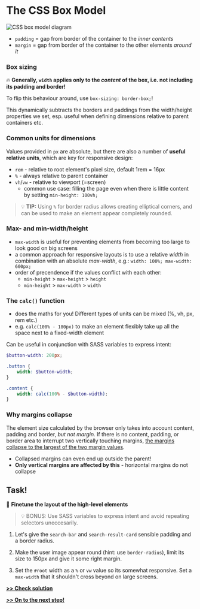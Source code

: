 # The CSS Box Model

![CSS box model diagram](https://github.com/minkaotic/front-end-notes/blob/master/img/box_model.png?raw=true)

- `padding` = gap from border of the container to the *inner contents*
- `margin` = gap from border of the container to the other elements *around it*

### Box sizing
🔥 **Generally, `width` applies only to the *content* of the box, i.e. not including its padding and border!**

To flip this behaviour around, use `box-sizing: border-box;`!

This dynamically subtracts the borders and paddings from the width/height properties we set, esp. useful when defining dimensions relative to parent containers etc.

### Common units for dimensions
Values provided in `px` are absolute, but there are also a number of **useful relative units**, which are key for responsive design:
- `rem` - relative to root element's pixel size, default 1rem = 16px
- `%` - always relative to parent container
- `vh`/`vw` - relative to viewport (=screen)
    - common use case: filling the page even when there is little content by setting `min-height: 100vh;`

> 💡 **TIP:** Using `%` for border radius allows creating elliptical corners, and can be used to make an element appear completely rounded.

### Max- and min-width/height
- `max-width` is useful for preventing elements from becoming too large to look good on big screens
- a common approach for responsive layouts is to use a relative *width* in combination with an absolute *max-width*, e.g.: `width: 100%; max-width: 600px;`
- order of precendence if the values conflict with each other:
    - `min-height` > `max-height` > `height`
    - `min-height` > `max-width` > `width`

### The `calc()` function
- does the maths for you! Different types of units can be mixed (%, vh, px, rem etc.)
- e.g. `calc(100% - 180px)` to make an element flexibly take up all the space next to a fixed-width element

Can be useful in conjunction with SASS variables to express intent:

```scss
$button-width: 200px;

.button {
    width: $button-width;
}

.content {
    width: calc(100% - $button-width);
}
```

### Why margins collapse
The element size calculated by the browser only takes into account content, padding and border, *but not margin.* If there is no content, padding, or border area to interrupt two vertically touching margins, [the margins collapse to the largest of the two margin values](https://developer.mozilla.org/en-US/docs/Web/CSS/CSS_Box_Model/Mastering_margin_collapsing).
- Collapsed margins can even end up outside the parent!
- **Only vertical margins are affected by this** - horizontal margins do not collapse


## Task!
💪 **Finetune the layout of the high-level elements**
> 💡 BONUS: Use SASS variables to express intent and avoid repeating selectors uneccesarily.

1. Let's give the `search-bar` and `search-result-card` sensible padding and a border radius.

1. Make the user image appear round (hint: use `border-radius`), limit its size to 150px and give it some right margin.

1. Set the `#root` width as a `%` or `vw` value so its somewhat responsive. Set a `max-width` that it shouldn't cross beyond on large screens.

**[>> Check solution](/lessons/3-css-box-model__solution.md)**

**[>> On to the next step!](/lessons/4-layout-techniques.md)**